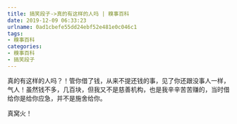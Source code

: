 ```yaml
---
title: 搞笑段子->真的有这样的人吗 | 糗事百科
date: 2019-12-09 06:33:23
urlname: 0ad1cbefe55dd24ebf52e481e0c046c1
tags: 
- 糗事百科
categories:
- 糗事百科
- 搞笑段子
---
```

真的有这样的人吗？！管你借了钱，从来不提还钱的事，见了你还跟没事人一样，气人！虽然钱不多，几百块，但我又不是慈善机构，也是我辛辛苦苦赚的，当时借给你是给你应急，并不是施舍给你。

真窝火！


